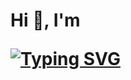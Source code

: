 
<h1>Hi 👋, I'm 

<a href="https://git.io/typing-svg"><img src="https://readme-typing-svg.demolab.com?font=Fira+Code&weight=500&size=17&pause=1000&vCenter=true&random=false&width=260&height=20&lines=Chhatrodiya+Mayur" alt="Typing SVG" /></a>
</h1>
